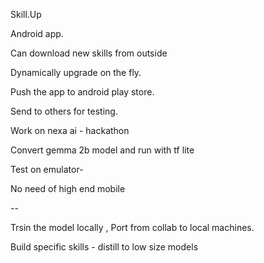 Skill.Up

Android app.

Can download new skills from outside 

Dynamically upgrade on the fly.

Push the app to android play store.

Send to others for testing.


Work on nexa ai - hackathon 


Convert gemma 2b model and run with tf lite 

Test on emulator-

No need of high end mobile

--

Trsin the model locally ,
Port from collab to local machines. 

Build specific skills - distill to low size models






